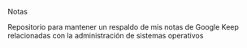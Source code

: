 Notas

Repositorio para mantener un respaldo de mis notas de Google Keep relacionadas con la administración de sistemas operativos
